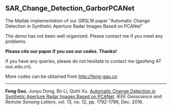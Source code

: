 ## SAR_Change_Detection_GarborPCANet

The Matlab implementation of our *GRSL16* paper "Automatic Change Detection in Synthetic Aperture Radar Images Based on PCANet"

The demo has not been well organized. Please contact me if you meet any problems.

**Please cite our paper if you use our codes. Thanks!**

If you have any queries, please do not hesitate to contact me (gaofeng AT ouc.edu.cn).

More codes can be obtained from http://feng-gao.cn

***
**Feng Gao**, Junyu Dong, Bo Li, Qizhi Xu. [Automatic Change Detection in Synthetic Aperture Radar Images Based on PCANet](http://fenggao-file.stor.sinaapp.com/2016_CD_GaborPCANet.pdf). *IEEE Geoscience and Remote Sensing Letters*, vol. 13, no. 12, pp. 1792-1796, Dec. 2016.

